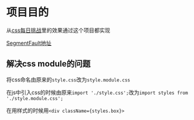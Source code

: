 # 项目目的

从[css每日挑战](https://github.com/comehope/front-end-daily-challenges)里的效果通过这个项目都实现

[SegmentFault地址](https://segmentfault.com/blog/comehope?page=10)

## 解决css module的问题

将css命名由原来的`style.css`改为`style.module.css`

在js中引入css的时候由原来`import './style.css';`改为`import styles from './style.module.css';`

在用样式的时候用`<div className={styles.box}>`
